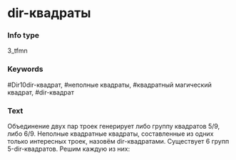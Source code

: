 # dir-квадраты
### Info type
3_tfmn
### Keywords
#Dir10dir-квадрат, #неполные квадраты, #квадратный магический квадрат, #dir-квадрат
### Text
Объединение двух пар троек генерирует либо группу квадратов 5/9, либо 6/9. Неполные квадратные квадраты, составленные из одних только интересных троек, назовём dir-квадратами. Существует 6 групп 5-dir-квадратов. Решим каждую из них: